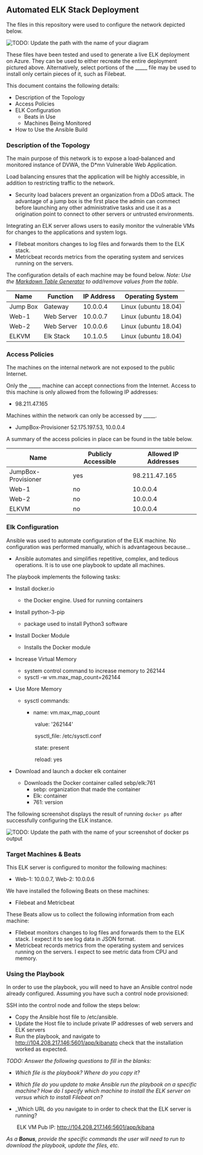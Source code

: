 ## Automated ELK Stack Deployment

The files in this repository were used to configure the network depicted below.

![TODO: Update the path with the name of your diagram](Images/diagram_filename.png)

These files have been tested and used to generate a live ELK deployment on Azure. They can be used to either recreate the entire deployment pictured above. Alternatively, select portions of the _____ file may be used to install only certain pieces of it, such as Filebeat.

This document contains the following details:
- Description of the Topology
- Access Policies
- ELK Configuration
  - Beats in Use
  - Machines Being Monitored
- How to Use the Ansible Build


### Description of the Topology

The main purpose of this network is to expose a load-balanced and monitored instance of DVWA, the D*mn Vulnerable Web Application.

Load balancing ensures that the application will be highly accessible, in addition to restricting traffic to the network.
- Security load balacers prevent an organization from a DDoS attack. The advantage of a jump box is the first place the admin can commect before launching any other administrative tasks and use it as a origination point to connect to other servers or untrusted environments. 

Integrating an ELK server allows users to easily monitor the vulnerable VMs for changes to the applications and system logs.
- FIlebeat monitors changes to log files and forwards them to the ELK stack.
- Metricbeat records metrics from the operating system and services running on the servers.

The configuration details of each machine may be found below.
_Note: Use the [Markdown Table Generator](http://www.tablesgenerator.com/markdown_tables) to add/remove values from the table_.

| Name     | Function   | IP Address | Operating System     |
| -------- | ---------- | ---------- | -------------------- |
| Jump Box | Gateway    | 10.0.0.4   | Linux (ubuntu 18.04) |
| Web-1    | Web Server | 10.0.0.7   | Linux (ubuntu 18.04) |
| Web-2    | Web Server | 10.0.0.6   | Linux (ubuntu 18.04) |
| ELKVM    | Elk Stack  | 10.1.0.5   | Linux (ubuntu 18.04) |

### Access Policies

The machines on the internal network are not exposed to the public Internet. 

Only the _____ machine can accept connections from the Internet. Access to this machine is only allowed from the following IP addresses:
- 98.211.47.165

Machines within the network can only be accessed by _____.
- JumpBox-Provisioner 52.175.197.53, 10.0.0.4

A summary of the access policies in place can be found in the table below.

| Name                | Publicly Accessible | Allowed IP Addresses |
| ------------------- | ------------------- | -------------------- |
| JumpBox-Provisioner | yes                 | 98.211.47.165        |
| Web-1               | no                  | 10.0.0.4             |
| Web-2               | no                  | 10.0.0.4             |
| ELKVM               | no                  | 10.0.0.4             |

### Elk Configuration

Ansible was used to automate configuration of the ELK machine. No configuration was performed manually, which is advantageous because...
- Ansible automates and simplifies repetitive, complex, and tedious operations. It is to use one playbook to update all machines. 

The playbook implements the following tasks:
- Install docker.io

  - the Docker engine. Used for running containers

- Install python-3-pip

  - package used to install Python3 software

- Install Docker Module

  - Installs the Docker module

- Increase Virtual Memory

  - system control command to increase memory to 262144
  - sysctl -w vm.max_map_count=262144

- Use More Memory

  - sysctl commands:

    - name: vm.max_map_count

      ​    value: '262144'

      ​    sysctl_file: /etc/sysctl.conf

      ​    state: present

      ​    reload: yes

- Download and launch a docker elk container

  - Downloads the Docker container called sebp/elk:761
    - sebp: organization that made the container
    - Elk: container
    - 761: version

The following screenshot displays the result of running `docker ps` after successfully configuring the ELK instance.

![TODO: Update the path with the name of your screenshot of docker ps output](Images/docker_ps_output.png)

### Target Machines & Beats
This ELK server is configured to monitor the following machines:
- Web-1: 10.0.0.7, Web-2: 10.0.0.6

We have installed the following Beats on these machines:
- Filebeat and Metricbeat

These Beats allow us to collect the following information from each machine:
- FIlebeat monitors changes to log files and forwards them to the ELK stack. I expect it to see log data in JSON format.
- Metricbeat records metrics from the operating system and services running on the servers. I expect to see metric data from CPU and memory.

### Using the Playbook
In order to use the playbook, you will need to have an Ansible control node already configured. Assuming you have such a control node provisioned: 

SSH into the control node and follow the steps below:
- Copy the Ansible host file to /etc/ansible.
- Update the Host file to include private IP addresses of web servers and ELK servers
- Run the playbook, and navigate to http://104.208.217.146:5601/app/kibanato check that the installation worked as expected.

_TODO: Answer the following questions to fill in the blanks:_
- _Which file is the playbook? Where do you copy it?_

- _Which file do you update to make Ansible run the playbook on a specific machine? How do I specify which machine to install the ELK server on versus which to install Filebeat on?_

- _Which URL do you navigate to in order to check that the ELK server is running?

  ​	ELK VM Pub IP: http://104.208.217.146:5601/app/kibana

_As a **Bonus**, provide the specific commands the user will need to run to download the playbook, update the files, etc._